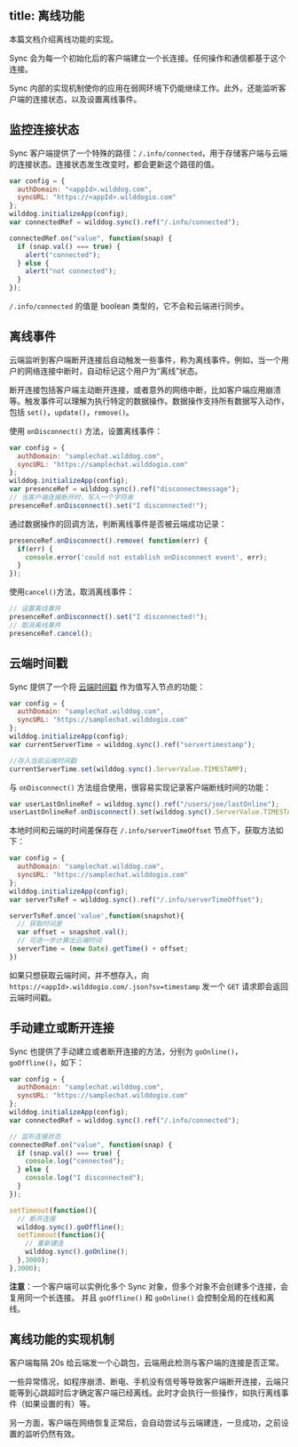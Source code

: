title:  离线功能
---

本篇文档介绍离线功能的实现。

Sync 会为每一个初始化后的客户端建立一个长连接。任何操作和通信都基于这个连接。

Sync 内部的实现机制使你的应用在弱网环境下仍能继续工作。此外，还能监听客户端的连接状态，以及设置离线事件。

## 监控连接状态

Sync 客户端提供了一个特殊的路径：`/.info/connected`，用于存储客户端与云端的连接状态。连接状态发生改变时，都会更新这个路径的值。

``` js
var config = {
  authDomain: "<appId>.wilddog.com",
  syncURL: "https://<appId>.wilddogio.com"
};
wilddog.initializeApp(config);
var connectedRef = wilddog.sync().ref("/.info/connected");

connectedRef.on("value", function(snap) {
  if (snap.val() === true) {
    alert("connected");
  } else {
    alert("not connected");
  }
});
```
`/.info/connected` 的值是 boolean 类型的，它不会和云端进行同步。

## 离线事件

云端监听到客户端断开连接后自动触发一些事件，称为离线事件。例如，当一个用户的网络连接中断时，自动标记这个用户为“离线”状态。

断开连接包括客户端主动断开连接，或者意外的网络中断，比如客户端应用崩溃等。触发事件可以理解为执行特定的数据操作。数据操作支持所有数据写入动作，包括 `set()`，`update()`，`remove()`。

使用 `onDisconnect()` 方法，设置离线事件：


```js
var config = {
  authDomain: "samplechat.wilddog.com",
  syncURL: "https://samplechat.wilddogio.com"
};
wilddog.initializeApp(config);
var presenceRef = wilddog.sync().ref("disconnectmessage");
// 当客户端连接断开时，写入一个字符串
presenceRef.onDisconnect().set("I disconnected!");
```

通过数据操作的回调方法，判断离线事件是否被云端成功记录：

```js
presenceRef.onDisconnect().remove( function(err) {
  if(err) {
    console.error('could not establish onDisconnect event', err);
  }
});
```
使用`cancel()`方法，取消离线事件：

```js
// 设置离线事件
presenceRef.onDisconnect().set("I disconnected!");
// 取消离线事件
presenceRef.cancel();
```
## 云端时间戳

Sync 提供了一个将 [云端时间戳](/api/sync/web/api.html#TIMESTAMP) 作为值写入节点的功能：

```js
var config = {
  authDomain: "samplechat.wilddog.com",
  syncURL: "https://samplechat.wilddogio.com"
};
wilddog.initializeApp(config);
var currentServerTime = wilddog.sync().ref("servertimestamp");

//存入当前云端时间戳
currentServerTime.set(wilddog.sync().ServerValue.TIMESTAMP);
```

与 `onDisconnect()` 方法组合使用，很容易实现记录客户端断线时间的功能：

```js
var userLastOnlineRef = wilddog.sync().ref("/users/joe/lastOnline");
userLastOnlineRef.onDisconnect().set(wilddog.sync().ServerValue.TIMESTAMP);
```

本地时间和云端的时间差保存在 `/.info/serverTimeOffset` 节点下，获取方法如下：

```js
var config = {
  authDomain: "samplechat.wilddog.com",
  syncURL: "https://samplechat.wilddogio.com"
};
wilddog.initializeApp(config);
var serverTsRef = wilddog.sync().ref("/.info/serverTimeOffset");

serverTsRef.once('value',function(snapshot){
  // 获取时间差
  var offset = snapshot.val();
  // 可进一步计算出云端时间
  serverTime = (new Date).getTime() + offset;
})
```
如果只想获取云端时间，并不想存入，向 `https://<appId>.wilddogio.com/.json?sv=timestamp` 发一个 `GET` 请求即会返回云端时间戳。

## 手动建立或断开连接
Sync 也提供了手动建立或者断开连接的方法，分别为 `goOnline()`，`goOffline()`，如下：

```js
var config = {
  authDomain: "samplechat.wilddog.com",
  syncURL: "https://samplechat.wilddogio.com"
};
wilddog.initializeApp(config);
var connectedRef = wilddog.sync().ref("/.info/connected");

// 监听连接状态
connectedRef.on("value", function(snap) {
  if (snap.val() === true) {
    console.log("connected");
  } else {
    console.log("I disconnected");
  }
});

setTimeout(function(){
  // 断开连接
  wilddog.sync().goOffline(); 
  setTimeout(function(){
    // 重新建连
    wilddog.sync().goOnline();
  },3000);
},3000);
```
**注意**：一个客户端可以实例化多个 Sync 对象，但多个对象不会创建多个连接，会复用同一个长连接。 并且 `goOffline()` 和 `goOnline()` 会控制全局的在线和离线。 

## 离线功能的实现机制

客户端每隔 20s 给云端发一个心跳包，云端用此检测与客户端的连接是否正常。

一些异常情况，如程序崩溃、断电、手机没有信号等导致客户端断开连接，云端只能等到心跳超时后才确定客户端已经离线。此时才会执行一些操作，如执行离线事件（如果设置的有）等。

另一方面，客户端在网络恢复正常后，会自动尝试与云端建连，一旦成功，之前设置的监听仍然有效。









